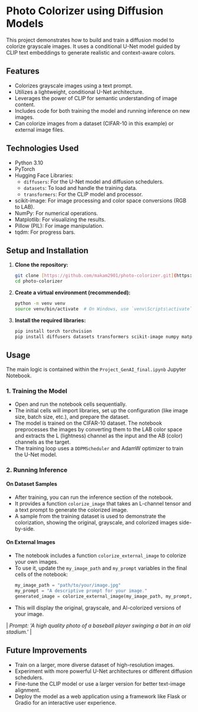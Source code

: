 # Photo Colorizer using Diffusion Models

This project demonstrates how to build and train a diffusion model to colorize grayscale images. It uses a conditional U-Net model guided by CLIP text embeddings to generate realistic and context-aware colors.

## Features

* Colorizes grayscale images using a text prompt.
* Utilizes a lightweight, conditional U-Net architecture.
* Leverages the power of CLIP for semantic understanding of image content.
* Includes code for both training the model and running inference on new images.
* Can colorize images from a dataset (CIFAR-10 in this example) or external image files.

## Technologies Used

* Python 3.10
* PyTorch
* Hugging Face Libraries:
    * `diffusers`: For the U-Net model and diffusion schedulers.
    * `datasets`: To load and handle the training data.
    * `transformers`: For the CLIP model and processor.
* scikit-image: For image processing and color space conversions (RGB to LAB).
* NumPy: For numerical operations.
* Matplotlib: For visualizing the results.
* Pillow (PIL): For image manipulation.
* tqdm: For progress bars.

## Setup and Installation

1.  **Clone the repository:**
    ```bash
    git clone [https://github.com/makam2901/photo-colorizer.git](https://github.com/makam2901/photo-colorizer.git)
    cd photo-colorizer
    ```

2.  **Create a virtual environment (recommended):**
    ```bash
    python -m venv venv
    source venv/bin/activate  # On Windows, use `venv\Scripts\activate`
    ```

3.  **Install the required libraries:**
    ```bash
    pip install torch torchvision
    pip install diffusers datasets transformers scikit-image numpy matplotlib pillow tqdm ipywidgets
    ```

## Usage

The main logic is contained within the `Project_GenAI_final.ipynb` Jupyter Notebook.

### 1. Training the Model

* Open and run the notebook cells sequentially.
* The initial cells will import libraries, set up the configuration (like image size, batch size, etc.), and prepare the dataset.
* The model is trained on the CIFAR-10 dataset. The notebook preprocesses the images by converting them to the LAB color space and extracts the L (lightness) channel as the input and the AB (color) channels as the target.
* The training loop uses a `DDPMScheduler` and AdamW optimizer to train the U-Net model.

### 2. Running Inference

#### On Dataset Samples

* After training, you can run the inference section of the notebook.
* It provides a function `colorize_image` that takes an L-channel tensor and a text prompt to generate the colorized image.
* A sample from the training dataset is used to demonstrate the colorization, showing the original, grayscale, and colorized images side-by-side.

#### On External Images

* The notebook includes a function `colorize_external_image` to colorize your own images.
* To use it, update the `my_image_path` and `my_prompt` variables in the final cells of the notebook:
    ```python
    my_image_path = "path/to/your/image.jpg"
    my_prompt = "A descriptive prompt for your image."
    generated_image = colorize_external_image(my_image_path, my_prompt, model, config, config.DEVICE)
    ```
* This will display the original, grayscale, and AI-colorized versions of your image.


| *Prompt: 'A high quality photo of a baseball player swinging a bat in an old stadium.'* |

## Future Improvements

* Train on a larger, more diverse dataset of high-resolution images.
* Experiment with more powerful U-Net architectures or different diffusion schedulers.
* Fine-tune the CLIP model or use a larger version for better text-image alignment.
* Deploy the model as a web application using a framework like Flask or Gradio for an interactive user experience.
